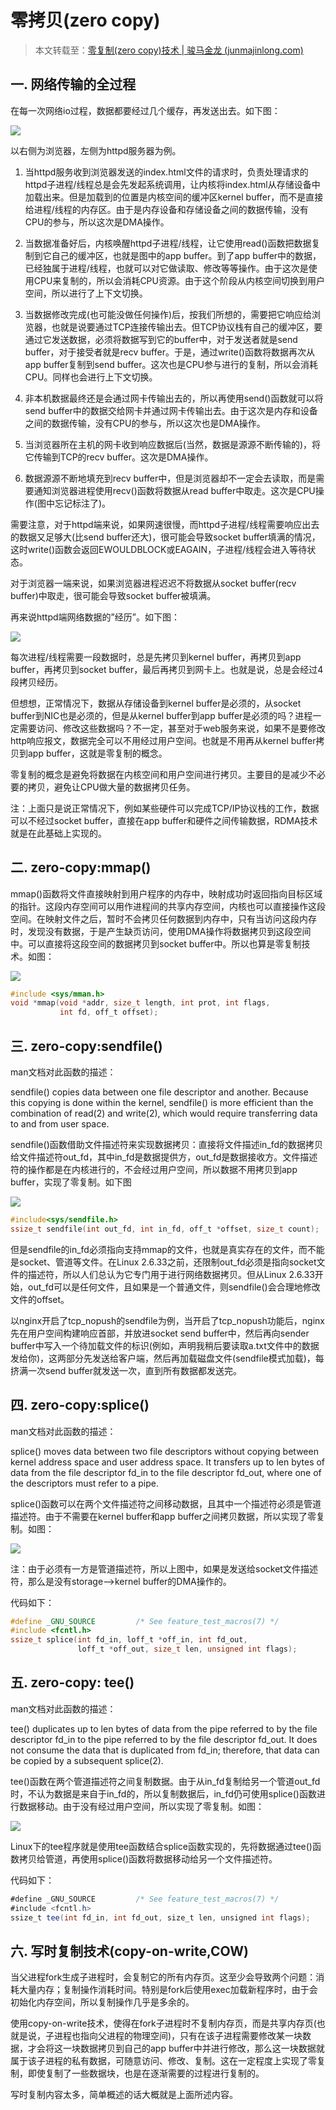 # 零拷贝(zero copy)

> 本文转载至：[零复制(zero copy)技术 | 骏马金龙 (junmajinlong.com)](https://www.junmajinlong.com/coding/zero_copy/)

## 一. 网络传输的全过程

在每一次网络io过程，数据都要经过几个缓存，再发送出去。如下图：

![](../images/11.jpg)

以右侧为浏览器，左侧为httpd服务器为例。

1. 当httpd服务收到浏览器发送的index.html文件的请求时，负责处理请求的httpd子进程/线程总是会先发起系统调用，让内核将index.html从存储设备中加载出来。但是加载到的位置是内核空间的缓冲区kernel buffer，而不是直接给进程/线程的内存区。由于是内存设备和存储设备之间的数据传输，没有CPU的参与，所以这次是DMA操作。

2. 当数据准备好后，内核唤醒httpd子进程/线程，让它使用read()函数把数据复制到它自己的缓冲区，也就是图中的app buffer。到了app buffer中的数据，已经独属于进程/线程，也就可以对它做读取、修改等等操作。由于这次是使用CPU来复制的，所以会消耗CPU资源。由于这个阶段从内核空间切换到用户空间，所以进行了上下文切换。

3. 当数据修改完成(也可能没做任何操作)后，按我们所想的，需要把它响应给浏览器，也就是说要通过TCP连接传输出去。但TCP协议栈有自己的缓冲区，要通过它发送数据，必须将数据写到它的buffer中，对于发送者就是send buffer，对于接受者就是recv buffer。于是，通过write()函数将数据再次从app buffer复制到send buffer。这次也是CPU参与进行的复制，所以会消耗CPU。同样也会进行上下文切换。

4. 非本机数据最终还是会通过网卡传输出去的，所以再使用send()函数就可以将send buffer中的数据交给网卡并通过网卡传输出去。由于这次是内存和设备之间的数据传输，没有CPU的参与，所以这次也是DMA操作。

5. 当浏览器所在主机的网卡收到响应数据后(当然，数据是源源不断传输的)，将它传输到TCP的recv buffer。这次是DMA操作。

6. 数据源源不断地填充到recv buffer中，但是浏览器却不一定会去读取，而是需要通知浏览器进程使用recv()函数将数据从read buffer中取走。这次是CPU操作(图中忘记标注了)。

需要注意，对于httpd端来说，如果网速很慢，而httpd子进程/线程需要响应出去的数据又足够大(比send buffer还大)，很可能会导致socket buffer填满的情况，这时write()函数会返回EWOULDBLOCK或EAGAIN，子进程/线程会进入等待状态。

对于浏览器一端来说，如果浏览器进程迟迟不将数据从socket buffer(recv buffer)中取走，很可能会导致socket buffer被填满。

再来说httpd端网络数据的”经历”。如下图：


![](../images/12.jpg)

每次进程/线程需要一段数据时，总是先拷贝到kernel buffer，再拷贝到app buffer，再拷贝到socket buffer，最后再拷贝到网卡上。也就是说，总是会经过4段拷贝经历。

但想想，正常情况下，数据从存储设备到kernel buffer是必须的，从socket buffer到NIC也是必须的，但是从kernel buffer到app buffer是必须的吗？进程一定需要访问、修改这些数据吗？不一定，甚至对于web服务来说，如果不是要修改http响应报文，数据完全可以不用经过用户空间。也就是不用再从kernel buffer拷贝到app buffer，这就是零复制的概念。

零复制的概念是避免将数据在内核空间和用户空间进行拷贝。主要目的是减少不必要的拷贝，避免让CPU做大量的数据拷贝任务。

注：上面只是说正常情况下，例如某些硬件可以完成TCP/IP协议栈的工作，数据可以不经过socket buffer，直接在app buffer和硬件之间传输数据，RDMA技术就是在此基础上实现的。

## 二. zero-copy:mmap()

mmap()函数将文件直接映射到用户程序的内存中，映射成功时返回指向目标区域的指针。这段内存空间可以用作进程间的共享内存空间，内核也可以直接操作这段空间。在映射文件之后，暂时不会拷贝任何数据到内存中，只有当访问这段内存时，发现没有数据，于是产生缺页访问，使用DMA操作将数据拷贝到这段空间中。可以直接将这段空间的数据拷贝到socket buffer中。所以也算是零复制技术。如图：

![](../images/13.jpg)

```c
#include <sys/mman.h>
void *mmap(void *addr, size_t length, int prot, int flags,
           int fd, off_t offset);
```

## 三. zero-copy:sendfile()

man文档对此函数的描述：

sendfile() copies data between one file descriptor and another. Because this copying is done within the kernel, sendfile() is more efficient than the combination of read(2) and write(2), which would require transferring data to and from user space.

sendfile()函数借助文件描述符来实现数据拷贝：直接将文件描述in_fd的数据拷贝给文件描述符out_fd，其中in_fd是数据提供方，out_fd是数据接收方。文件描述符的操作都是在内核进行的，不会经过用户空间，所以数据不用拷贝到app buffer，实现了零复制。如下图

![](../images/14.jpg)

```c
#include<sys/sendfile.h> 
ssize_t sendfile(int out_fd, int in_fd, off_t *offset, size_t count);
```

但是sendfile的in_fd必须指向支持mmap的文件，也就是真实存在的文件，而不能是socket、管道等文件。在Linux 2.6.33之前，还限制out_fd必须是指向socket文件的描述符，所以人们总认为它专门用于进行网络数据拷贝。但从Linux 2.6.33开始，out_fd可以是任何文件，且如果是一个普通文件，则sendfile()会合理地修改文件的offset。

以nginx开启了tcp_nopush的sendfile为例，当开启了tcp_nopush功能后，nginx先在用户空间构建响应首部，并放进socket send buffer中，然后再向sender buffer中写入一个待加载文件的标识(例如，声明我稍后要读取a.txt文件中的数据发给你)，这两部分先发送给客户端，然后再加载磁盘文件(sendfile模式加载)，每挤满一次send buffer就发送一次，直到所有数据都发送完。

## 四. zero-copy:splice()

man文档对此函数的描述：

splice() moves data between two file descriptors without copying between kernel address space and user address space. It transfers up to len bytes of data from the file descriptor fd_in to the file descriptor fd_out, where one of the descriptors must refer to a pipe.

splice()函数可以在两个文件描述符之间移动数据，且其中一个描述符必须是管道描述符。由于不需要在kernel buffer和app buffer之间拷贝数据，所以实现了零复制。如图：

![](../images/15.jpg)

注：由于必须有一方是管道描述符，所以上图中，如果是发送给socket文件描述符，那么是没有storage–>kernel buffer的DMA操作的。

代码如下：

```c
#define _GNU_SOURCE         /* See feature_test_macros(7) */
#include <fcntl.h>
ssize_t splice(int fd_in, loff_t *off_in, int fd_out,
               loff_t *off_out, size_t len, unsigned int flags);
```

## 五.  zero-copy: tee()

man文档对此函数的描述：

tee() duplicates up to len bytes of data from the pipe referred to by the file descriptor fd_in to the pipe referred to by the file descriptor fd_out. It does not consume the data that is duplicated from fd_in; therefore, that data can be copied by a subsequent splice(2).

tee()函数在两个管道描述符之间复制数据。由于从in_fd复制给另一个管道out_fd时，不认为数据是来自于in_fd的，所以复制数据后，in_fd仍可使用splice()函数进行数据移动。由于没有经过用户空间，所以实现了零复制。如图：

![](../images/16.jpg)

Linux下的tee程序就是使用tee函数结合splice函数实现的，先将数据通过tee()函数拷贝给管道，再使用splice()函数将数据移动给另一个文件描述符。

代码如下：

```java
#define _GNU_SOURCE         /* See feature_test_macros(7) */
#include <fcntl.h>
ssize_t tee(int fd_in, int fd_out, size_t len, unsigned int flags);
```

## 六. 写时复制技术(copy-on-write,COW)

当父进程fork生成子进程时，会复制它的所有内存页。这至少会导致两个问题：消耗大量内存；复制操作消耗时间。特别是fork后使用exec加载新程序时，由于会初始化内存空间，所以复制操作几乎是多余的。

使用copy-on-write技术，使得在fork子进程时不复制内存页，而是共享内存页(也就是说，子进程也指向父进程的物理空间)，只有在该子进程需要修改某一块数据，才会将这一块数据拷贝到自己的app buffer中并进行修改，那么这一块数据就属于该子进程的私有数据，可随意访问、修改、复制。这在一定程度上实现了零复制，即使复制了一些数据块，也是在逐渐需要的过程进行复制的。

写时复制内容太多，简单概述的话大概就是上面所述内容。

